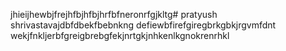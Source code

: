 jhieijhewbjfrejhfbjhfbjhrfbfneronrfgjkltg# pratyush shrivastavajdbfdbekfbebnkng
defiewbfirefgiregbrkgbkjrgvmfdnt
wekjfnkljerbfgreigbrebgfekjnrtgkjnhkenlkgnokrenrhkl
